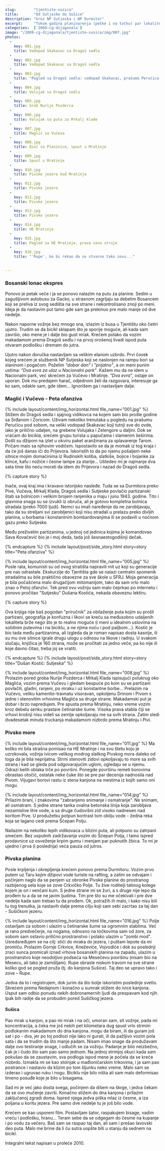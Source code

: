```yaml
---
slug:        "tjentiste-susica"
title:       "Od Sutjeske do Sušice"
description: "kroz NP Sutjeska i NP Durmitor"
excerpt:     "Tokom godina planinarenja (peške i na točku) par lokaliteta me je osvojilo na takav način da im se rado iznova i iznova vraćam. Jedan od njih je definitivno NP Sutjeska, ovo je bio već treći put u tri meseca da tu zalazim, i svakako ne poslednji."
categories:  ['2009-cg-dijagonala']
image: "/2009-cg-dijagonala/tjentiste-susica/img/007.jpg"
photos:
  -
    key: 001.jpg
    title: Vodopad Skakavac sa Dragoš sedla
  -
    key: 002.jpg
    title: Vodopad Skakavac sa Dragoš sedla
  -
    key: 003.jpg
    title: "Pogled sa Dragoš sedla: vodopad Skakavac, prašuma Perućica i iza greben Volujaka"
  -
    key: 004.jpg
    title: Volujak sa Dragoš sedla
  -
    key: 005.jpg
    title: Grob Nurije Pozderca
  -
    key: 006.jpg
    title: Volujak sa puta za Mrkalj klade
  -
    key: 007.jpg
    title: Maglić sa Vučeva
  -
    key: 008.jpg
    title: Bioč sa Planinice, spust u Mratinje
  -
    key: 009.jpg
    title: Spust u Mratinje
  -
    key: 010.jpg
    title: Pivsko jezero kod Mratinja
  -
    key: 011.jpg
    title: Pivsko jezero
  -
    key: 012.jpg
    title: Pivsko jezero
  -
    key: 013.jpg
    title: Pivsko jezero
  -
    key: 014.jpg
    title: HE Mratinje
  -
    key: 015.jpg
    title: Pogled sa HE Mratinje, prava cena struje
  -
    key: 016.jpg
    title: "'Rupe', ko bi rekao da se stvarno tako zovu..."
    
    
---
```


### Bosanski lonac ekspres

Ponovo je petak veče i ja se ponovo nalazim na putu za planine. Sedim u zagušljivom autobusu za Gacko, u strasnom 
zagrljaju sa debelim Bosancem koji se preliva iz svog sedišta na sve strane i nekontrolisano znoji po meni. Ideja je 
da nastavim put tamo gde sam ga prekinuo pre malo manje od dve nedelje.

Nakon naporne vožnje bez mnogo sna, izlazim iz busa u Tjentištu oko četiri ujutro. Trudim se da bicikl sklapam što je 
sporije moguće, ali kada sam završio, oko mene je i dalje bio gust mrak. Krećem polako da vozim makadamom prema Dragoš 
sedlu i na prvoj orošenoj livadi ispod puta otvaram podlošku i dremam do jutra.

Ujutro nakon doručka nastavljam sa velikim elanom uzbrdo. Prvi čovek kojeg srećem je službenik NP Sutjeska koji se 
naslonjen na rampu bori sa slaninom i pogačom. Poželim *"dobar dan"* i *"prijatno"*, a on meni punim ustima: *"Dva evra za 
ulaz u Nacionalni park"*. Kažem mu da ne idem u Nacionalni park, već skrećem za Vučevo i Mratinje. *"Dva evra"*, ostaje on 
uporan. Dok mu predajem harač, odjednom želi da razgovara, interesuje ga ko sam, odakle sam, gde idem... Ignorišem ga i 
nastavljam dalje.

### Maglić i Vučevo - Peta ofanziva

{% include layout/content/img_horizontal.html file_name="001.jpg" %}
Stižem do Dragoš sedla i sjajnog vidikovca na kojem sam bio prošle godine sa Srđanom i Zoricom. Uživam nekoliko 
trenutaka u pogledu na prašumu Perućicu pod sobom, na veliki vodopad Skakavac koji tutnji sve do ovde, iako je prilično 
udaljen, na grebene Volujaka i Zelengore u daljini. Dok se vraćam do bicikla, srećem grupu turista u papučama i slamenim 
šeširima. Došli su džipom na izlet u okviru paket aranžmana za splavarenje Tarom. Pričam malo sa njihovim vodičem. 
Ispostavilo se da je momak iz tog kraja i da će još danas ići do Prijevora. Iskoristih to da po njemu pošaljem neke 
sitnice mojim domaćinima iz Rudinskih koliba, slatkiše, bojice i bojanke za klince, kafu i nožiće i čeone lampe za 
starije... Uštedeo mi je najmanje dva sata time što neću morati da idem do Prijevora i nazad do Dragoš sedla.


{% capture story %}
<p>Inače, ovaj kraj ima i kravavo istorijsko nasleđe. Tuda se sa Durmitora preko Pive, Vučeva, Mrkalj Klada, Dragoš sedla i 
Sutjeske povlačio partizanski štab sa bolnicom i velikim brojem ranjenika u maju i junu 1943. godine. Tito i glavnina 
snaga su se izvukli iz obruča, ali je gotovo kompletna bolnica stradala (preko 7000 ljudi). Nemci su imali naređenje da 
ne zarobljavaju, tako da su streljani svi zarobljenici koji nisu stradali u prelazu preko divljih planina, u borbama i 
konstantnim bombardovanjima ili se podavili u noćnom gazu preko Sutjeske.</p> 

<p>Među preživelim partizanima, u jednoj od jedinica kojima je komandovao Sava Kovačević bio je i moj deda, tada još šesnaestogodišnji dečak.</p>
{% endcapture %}
{% include layout/post/side_story.html story=story title="Peta ofanziva" %}

{% include layout/content/img_horizontal.html file_name="005.jpg" %}
Posle rata, komunisti su od ovog stratišta napravili mit uz koji su generacije pre nas odrastale. Ekskurzije do 
Tjentišta gde se nalazi centralni spomenik stradalima su bile praktično obavezne za sve škole u SFRJ. Moja generacija 
je bila počašćena malo drugačijom mitomanijom, tako da sam vrlo malo znao o Petoj ofanzivi. Tek pred ovu vožnju sam malo 
čeprkao po internetu i ponovo pročitao "Sutjesku" Dušana Kostića, nekada obaveznu lektiru.

{% capture story %}
<p>Ova knjiga nije baš pogodan "priručnik" za obilaženje puta kojim su prošli partizani, geografija je konfuzna i likovi
se kreću sa međusobno udaljenih lokaliteta brže nego što je to realno moguće (i meni u idealnim uslovima na solidnim putevima
i na biciklu, a ne njima noću i pod paljbom...). Kostić je bio tada među partizanima, ali izgleda da je roman
napisao dosta kasnije, ili su mu ove sitnice igrale drugu ulogu u odnosu na likove i radnju. U svakom slučaju, knjižica je
160 strana, može se pročitati za jedno veče, pa ko nije ili koje davno čitao, treba joj se vratiti.</p>
{% endcapture %}
{% include layout/post/side_story.html story=story title="Dušan Kostić: Sutjeska" %}


{% include layout/content/img_horizontal.html file_name="008.jpg" %}
Prolazim pored groba Nurije Pozderca i Mrkalj Klada ispisujući polukrug oko Maglića, vozim prema Vučevu i gledam 
bespuće po kom su se partizani povlačili, gladni, ranjeni, po mraku i uz konstantne borbe... Prelazim na Vučevo, veliku 
kamenito-travnatu visoravan, opkoljenu Drinom i Pivom s jedne i stenovitim vrhovima Maglića sa druge strane. Makadamski 
put je dobar i brzo napredujem. Pre spusta prema Mratinju, neko vreme vozim kroz debelu senku prastare četinarske šume. 
Visoka prava stabla čiji se vrhovi krošnji nisu videli sa zemlje opkoljavaju me sa svih strana. Zatim sledi dvadesetak 
minuta truckanja makadamom nizbrdo prema Mratinju i Pivi.

### Pivsko more 

{% include layout/content/img_horizontal.html file_name="011.jpg" %}
Ma koliko mi bila strašna pomisao na HE Mratinje i na svu štetu koju je uzrokovala, vožnja ivicom velikog modrog slatkog 
Pivskog mora daleko od toga da je bila neprijatna. Strmi stenoviti zidovi opkoljavaju to more sa svih strana i kad se 
gleda pod odgovarajućim uglom, ogledaju se u njemu. Odrazi belih oblaka trče po površini. Ponegde površinu remeti 
borovima obrastao otočić, ostatak neke čuke što se pre par decenija nadnosila nad Pivom. Vijugavi borovi rastu iz 
stena kanjona na mestima iz kojih samo oni mogu.

{% include layout/content/img_horizontal.html file_name="014.jpg" %}
Prilazim brani, i znakovima "zabranjeno snimanje i osmatranje". Ne snimam, ali osmatram. S jedne strane tanka ovalna 
betonska linija koja zarobljava nezamislive litre vode, a sa druge čudovišni zid visoko nadnesen nad koritom Pive. U 
produžetku potpun kontrast tom obilju vode - žedna reka koja se lagano cedi prema Šćepan Polju.

Nailazim na nekoliko lepih vidikovaca u blizini puta, ali potpuno su zatrpani smećem. Bez usputnih zadržavanja vozim do 
Šćepan Polja, i tamo ispred prodavnice uz osveženje krpim gumu i menjam par puknutih žbica. To mi je ujedno i prva (i 
poslednja) veća pauza od jutros.

### Pivska planina 

Posle krpljenja i okrepljenja krećem ponovo prema Durmitoru. Vozim prvo putem uz Taru kojim džipovi vode turiste na 
rafting, a zatim se odvajam i počinjem naglo da se penjem uz obronke Pivske planine do prostranog razbijenog sela koje 
se zove Crkvičko Polje. Tu žive roditelji tatinog kolege kojem je on i venčani kum. S jedne strane mi se žuri, a s 
druge nije lepo da prođem tu a da se ne javim ljudima. Tim pre što su me očekivali i pre dve nedelje kada sam trebao tu 
da prođem. Ok, potražih ih malo, i kako nisu bili tu tog trenutka, ja nastavih dalje prema cilju koji sam sebi zacrtao 
za taj dan - Sušičkom jezeru.

{% include layout/content/img_horizontal.html file_name="016.jpg" %}
Polje ostavljam za sobom i ulazim u četinarske šume sa ogromnim stablima. Već je rano predvečerje, na nogama, odnosno 
na točkovima sam od zore, za sobom sam ostavio prilično prostranstvo i polako ulazim u "zombi mod". Usredsređujem se na 
cilj: stići do mraka do jezera, i puštam lepote da mi promiču. Prolazim Gornje Crkvice, Kneževiće, Vojvodiće i dok su 
poslednji zraci sunca promicali iznad vrhova bosanskih planina na zapadu, ulazim u prostranstvo koje neodoljivo podseća 
na Mesečevu površinu (nisam bio na Mesecu, ali tako je zamišljam). Rupe obrasle niskom travom na sve strane koliko god 
se pogled pruža (tj. do kanjona Sušice). Taj deo se upravo tako i zove – Rupe.

Jedva da to i registrujem, dok jurim da što bolje iskoristim poslednje svetlo. Skrećem prema Nedajnom i konačno u 
sumrak stižem do ivice kanjona. Usput sam odbio ponudu nekih dobronamernih ljudi da prespavam kod njih. Ipak bih radije 
da se probudim pored Sušičkog jezera.

#### Sušica 

Pao mrak u kanjon, a pao mi mrak i na oči, umoran sam, sit vožnje, pada mi koncentracija, a čeka me još nekih pet 
kilometara dug spust vrlo strmim podlokanim makadamom do dna kanjona. mogu da biram, ili da guram još sat i po - dva, 
jer po toj podlozi nije lako ni gurati, ili da pažljivo vozim pola sata i da se trudim da što manje padam. Nisam imao 
snage da produžavam dalje ovo testiranje snage, i odlučih se za vožnju. Padanje je bilo neizbežno, čak je i čudo što 
sam pao samo jednom. Na jednoj strmijoj okuci kada sam pokušao da se zaustavim, sva podloga ispod mene je počela da se 
kreće nizbrdo. Izmakla mi se kao stolnjak u mađioničarskim trikovima, i ja sam pao postrance i nastavio da klizim po 
tom šljunku neko vreme. Malo sam se izderao i ugruvao ruku i nogu. Biciklu nije bilo ništa ali sam malo deformisao 
limeno posuđe koje je bilo u bisagama.

Sad mi je već jako dosta svega, počinjem da dišem na škrge, i jedva čekam da se ovo mučenje završi. Konačno stižem do 
dna kanjona i prilazim zaključanoj zgradi doma. Ispred njega jedva piška mlaz iz česme, a iza poljana u koritu jezera. 
Pre samo dve nedelje tu je još bilo vode.

Krećem se kao usporeni film. Postavljam šator, raspakujem bisage, vadim vreću i podlošku, hranu... Teram sebe da se 
odgegam do česme na kupanje i po vodu za večeru. Baš sam se raspao taj dan, ali sam i prešao lavovski deo puta. Malo me 
brine da li ću sutra uopšte biti u stanju da sednem na bicikl.

<span class="caption text-muted pull-right">Integralni tekst napisan u proleće 2010.</span>